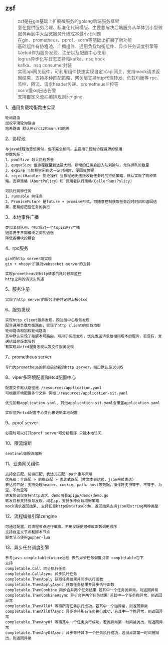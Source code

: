zsf
---
> zsf是在gin基础上扩展微服务的golang后端服务框架  
> 意在提供服务治理、标准化代码模版、主要想解决后端服务从单体到小型微服务再到中大型微服务升级成本最小化问题  
> 在gin、prometheus、pprof、xorm等基础上扩展了新功能  
> 基础组件有协程池、广播组件、通用负载均衡组件、异步任务调度引擎等   
> 以etcd作为服务发现、注册以及配置中心使用  
> logrus异步化写日志支持和kafka、nsq hook  
> kafka、nsq consumer封装  
> 实现api网关组件，可利用组件快速实现自定义api网关，支持mock请求返回结果，支持多种匹配策略，网关层支持http代理转发、负载均衡等
> rpc、监控、限流、请求header传递、prometheus监控等  
> xorm慢sql日志告警  
> 支持自定义流程编排规则zengine
>
1、通用负载均衡路由实现

```
轮询路由
加权平滑轮询路由
哈希路由 默认带crc32和murur3哈希
```

2、协程池

```
与java线程池思想类似，但不完全相同。主要用于控制协程资源的使用
参数包括：
1、poolSize 最大协程数量
2、ququeSize 但协程数量到达最大时，新增的任务会加入队列排队，允许排队的数量
3、expire 当协程空闲到达一定时间时，便回收协程
4、rejectHandler 拒绝操作 当协程池无法接收新任务时的拒绝策略，默认实现了两种策略。丢弃策略（AbortPolicy）和 调用者执行策略(CallerRunsPolicy)

可执行两种任务
1、runnable 纯任务 
2、PromiseFuture 是future + promise形式，可随意控制获取任务超时时间和返回结果，更精细把控任务的执行
```

3、本地事件广播

```
类似消息队列，可实现对一个topic进行广播
通常用于不同模块之间的通信
降低各模块的耦合  
```

4、rpc服务

```
gin的http server端实现
gin + nhooyr扩展对websocket server的支持

实现prometheus对http请求的耗时频率监控
http之间的请求头传递
```

5、服务注册

```
实现了http server的服务注册并定时上报etcd  
```

6、服务发现

```
实现http client服务发现，跨注册中心服务发现  
配合通用负载均衡路由，实现了http client的负载均衡  
轮询路由和加权轮询路由  
其中默认实现了按版本号路由，可用于灰度发布，优先发送请求给相同版本的服务，若没有，发送给其他版本服务
有实现以etcd服务发现以及文件服务发现
```

7、prometheus server

```
专门为prometheus的抓取启动新的http server，端口默认是16005
```

8、viper多环境配置和etcd配置中心

```
配置文件默认路径是./resources/application.yaml
可根据环境配置多个文件 例如./resources/application-sit.yaml

优先加载application.yaml, 其他application-sit.yaml会覆盖application.yaml

实现监听etcd配置中心变化来更新本地配置
```

9、pprof server

```
必要时可以打开pprof server可分析程序 只能本地访问
```

10、限流熔断

```
sentinel做限流熔断
```

11、业务网关组件

```
支持全匹配、前缀匹配、表达式匹配，path重写策略
优先级：全匹配 > 前缀匹配 > 表达式匹配（非文本表达式，json格式表达）
表达式匹配：支持处理header、cookie、path、host等数据，操作符支持等于、不等于、为空、不为空等
转发协议仅支持http请求，demo可看apigw/demo/demo.go
转发目标支持服务发现、域名ip，支持多种负载均衡策略
mock请求返回结果, 支持任意http的statusCode，返回结果支持json和string两种类型
```

12、流程编排引擎zengine

```
可通过配置，对流程节点进行编排，不用发版便可修改函数调用顺序
支持自定义节点和脚本节点
脚本节点使用gopher-lua
```

13、异步任务调度引擎

```
参考java completablefuture思想 做的异步任务调度引擎 completable包下  
支持  
completable.Call 同步执行任务  
completable.CallAsync 异步执行任务  
completable.ThenApply 获取任务结果并同步执行函数  
completable.ThenApplyAsync 获取任务结果并异步执行函数  
completable.ThenCombine 同步合并两个任务结果 若其中一个任务抛异常，则返回异常  
completable.ThenCombineAsync 异步合并两个任务结果 若其中一个任务抛异常，则返回异常  
completable.ThenAllOf 等待所有任务执行成功，若其中一个抛异常，则返回异常  
completable.ThenAllOfAsync 异步等待所有任务执行成功，若其中一个抛异常，则返回异常  
completable.ThenAnyOf 等待其中一个任务执行成功，若抛异常第一时间被抛出，则返回异常  
completable.ThenAnyOfAsync 异步等待其中一个任务执行成功，若抛异常第一时间被抛出，则返回异常  
```
